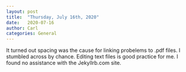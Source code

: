 ```yaml
---
layout: post
title:  "Thursday, July 16th, 2020"
date:   2020-07-16
author: Carl
categories: General
---
```


It turned out spacing was the cause for linking probelems to .pdf files. I stumbled across by chance. Editing text files is good practice for me. I found no assistance with the Jekyllrb.com site.
